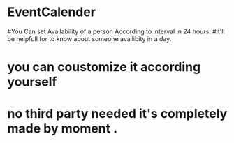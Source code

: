 # EventCalender

#You Can set Availability of a person According to interval in 24 hours.
#it'll be helpfull for  to know about someone availibity in a day.

# you can coustomize it according yourself
# no third party needed it's completely made by moment .
